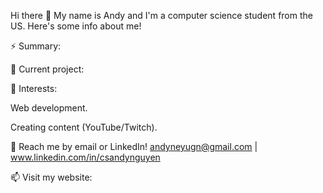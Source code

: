 Hi there 👋
My name is Andy and I'm a computer science student from the US. Here's some info about me!

⚡ Summary:



🔭 Current project:


🌱 Interests:

Web development.

Creating content (YouTube/Twitch).

💬 Reach me by email or LinkedIn! andyneyugn@gmail.com | www.linkedin.com/in/csandynguyen

📫 Visit my website:
